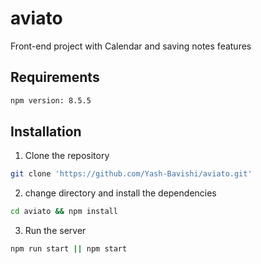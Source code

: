 # aviato
Front-end project with Calendar and saving notes features

## Requirements

```bash
npm version: 8.5.5
```

## Installation

1. Clone the repository
```bash
git clone 'https://github.com/Yash-Bavishi/aviato.git'
```

2. change directory and install the dependencies
```bash
cd aviato && npm install
```

3. Run the server
```bash
npm run start || npm start
```
